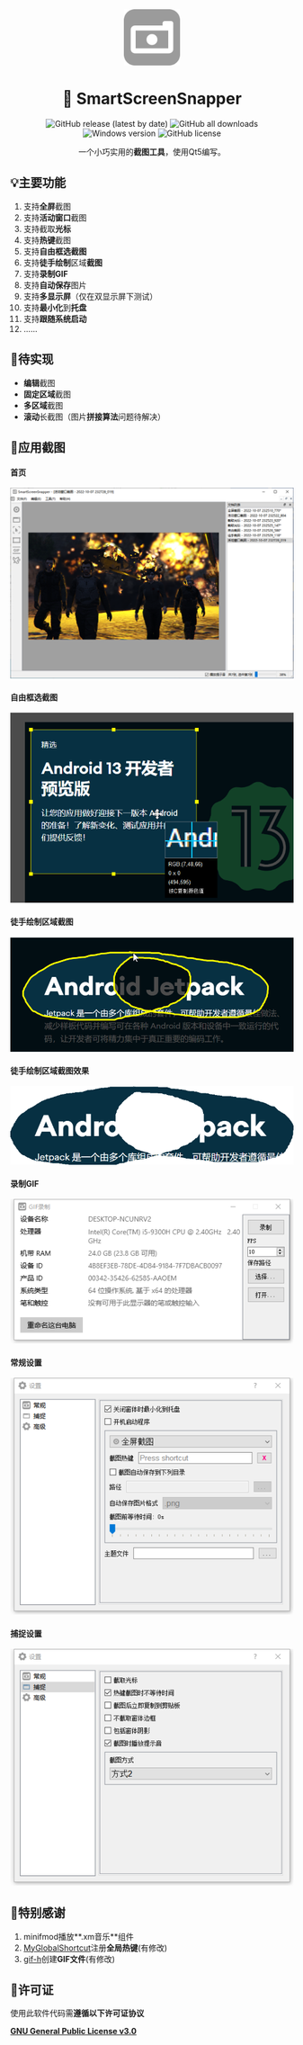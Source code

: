 <div align="center">
    <div>
        <img src="image/icon.png" style="height: 100px"/>
    </div>
    <h1>📸 SmartScreenSnapper</h1>
    <p>
        <a href="https://github.com/SkyD666/SmartScreenSnapper/releases/latest" style="text-decoration:none">
            <img src="https://img.shields.io/github/v/release/SkyD666/SmartScreenSnapper?display_name=release" alt="GitHub release (latest by date)"/>
        </a>
        <a href="https://github.com/SkyD666/SmartScreenSnapper/releases/latest" style="text-decoration:none" >
            <img src="https://img.shields.io/github/downloads/SkyD666/SmartScreenSnapper/total" alt="GitHub all downloads"/>
        </a>
        <a href="https://img.shields.io/badge/Windows->=7-brightgreen" style="text-decoration:none" >
            <img src="https://img.shields.io/badge/Windows->=7-brightgreen" alt="Windows version"/>
        </a>
        <a href="https://github.com/SkyD666/SmartScreenSnapper/blob/master/LICENSE" style="text-decoration:none" >
            <img src="https://img.shields.io/github/license/SkyD666/SmartScreenSnapper" alt="GitHub license"/>
        </a>
	</p>
    <p>
        一个小巧实用的<b>截图工具</b>，使用Qt5编写。
    </p>
</div>



## 💡主要功能

1. 支持**全屏**截图
2. 支持**活动窗口**截图
3. 支持截取**光标**
4. 支持**热键**截图
5. 支持**自由框选截图**
6. 支持**徒手绘制**区域**截图**
7. 支持**录制GIF**
8. 支持**自动保存**图片
9. 支持**多显示屏**（仅在双显示屏下测试）
10. 支持**最小化**到**托盘**
11. 支持**跟随系统启动**
12. ......

## 🚧待实现

- **编辑**截图
- **固定区域**截图
- **多区域**截图
- **滚动**长截图（图片**拼接算法**问题待解决）

## 🤩应用截图

#### 首页

![image](image/screenshot/ic_main_window.png)

#### 自由框选截图

![ic_freesnap_dialog](image/screenshot/ic_freesnap_dialog.png)

#### **徒手绘制**区域截图

![ic_freehandsnap_dialog](image/screenshot/ic_freehandsnap_dialog.png)

#### **徒手绘制**区域截图效果

![ic_freehandsnap_result](image/screenshot/ic_freehandsnap_result.png)

#### 录制GIF

![ic_gif_dialog](image/screenshot/ic_gif_dialog.png)

#### 常规设置

![ic_setting_dialog](image/screenshot/ic_setting_dialog.png)

#### 捕捉设置

![ic_setting_dialog_2](image/screenshot/ic_setting_dialog_2.png)

## 🎉特别感谢

1. minifmod播放**.xm音乐**组件
2. [MyGlobalShortcut](https://github.com/mario206/MyGlobalShortcut)注册**全局热键**(有修改)
3. [gif-h](https://github.com/charlietangora/gif-h)创建**GIF文件**(有修改)

## 📃许可证

使用此软件代码需**遵循以下许可证协议**

[**GNU General Public License v3.0**](LICENSE)
